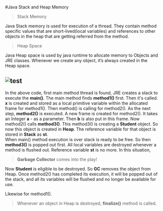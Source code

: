 #Java Stack and Heap Memory

>Stack Memory

Java Stack memory is used for execution of a thread. 
They contain method specific values that are short-lived(local variables) 
and references to other objects in the heap that are getting referred from the method.

>Heap Space

Java Heap space is used by java runtime to allocate memory to Objects and JRE classes. 
Whenever we create any object, it’s always created in the Heap space.

![test](https://user-images.githubusercontent.com/23145752/65375849-49fdb380-dcb7-11e9-99a8-eb4de0bb9f16.png)
------
In the above code, first main method thread is found, JRE creates a 
stack to execute the **main()**. The main method finds **method1()** first. 
Then it's called. **x** is created and stored as a local primitive variable within the allocated 
frame for method1(). Then method() is calling for method2(). As the next 
step, **method2()** is executed. A new frame is created for method2(). 
It takes an Integer **a** - as a parameter. Then **b** is also put in this frame. Now method2() 
calls **method3()**. This method3() is creating a **Student** object. So now this object 
is created in **Heap**. The reference variable for that object is stored in 
**Stack** as **st**.
<br>
When main() method execution is over stack is ready to be free. So then 
**method3()** is popped out first. All local variables are destroyed whenever a 
method is flushed out. Reference variable **st** is no more. In this situation,
> **Garbage Collector** comes into the play!

Now **Student** is eligible to be destroyed. 
So **GC** removes the object from Heap.
Once method2() has completed its execution,
it will be popped out of the stack, and all its variables will be 
flushed and no longer be available for use.

Likewise for method1().

> Whenever an object in Heap is destroyed, **finalize()** method is called.
